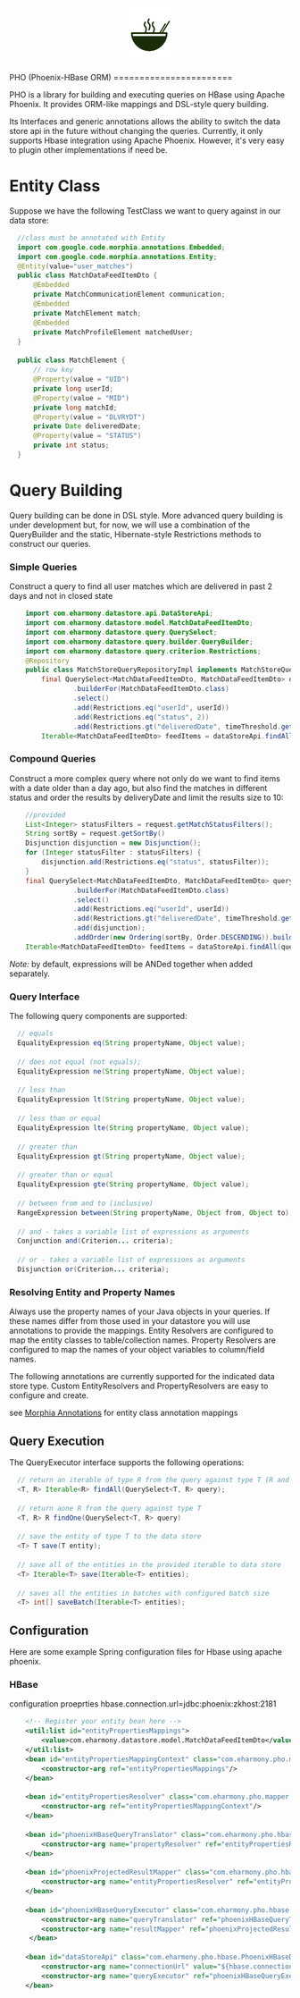 <p align="center">
  <img src="pho.png" width="100" height="100"/>
</p>
PHO (Phoenix-HBase ORM)
=======================

PHO is a library for building and executing queries on HBase using Apache Phoenix.
It provides ORM-like mappings and DSL-style query building.

Its Interfaces and generic annotations allows the ability to switch the data store api in the future without changing the queries.
Currently, it only supports Hbase integration using Apache Phoenix. However, it's very easy to plugin other implementations if need be.

# Entity Class
Suppose we have the following TestClass we want to query against in our data store:

```java
  //class must be annotated with Entity
  import com.google.code.morphia.annotations.Embedded;
  import com.google.code.morphia.annotations.Entity;
  @Entity(value="user_matches")
  public class MatchDataFeedItemDto {
	  @Embedded
	  private MatchCommunicationElement communication;
	  @Embedded
	  private MatchElement match;
	  @Embedded
	  private MatchProfileElement matchedUser;
  }

  public class MatchElement {
      // row key
      @Property(value = "UID")
      private long userId;
      @Property(value = "MID")
      private long matchId;
      @Property(value = "DLVRYDT")
      private Date deliveredDate;
      @Property(value = "STATUS")
      private int status;
  }
```

# Query Building

Query building can be done in DSL style. More advanced query building is under development but, for now, we will use a combination of the QueryBuilder and the static, Hibernate-style Restrictions methods to construct our queries.

### Simple Queries

Construct a query to find all user matches which are delivered in past 2 days and not in closed state

```java
    import com.eharmony.datastore.api.DataStoreApi;
	import com.eharmony.datastore.model.MatchDataFeedItemDto;
	import com.eharmony.datastore.query.QuerySelect;
	import com.eharmony.datastore.query.builder.QueryBuilder;
	import com.eharmony.datastore.query.criterion.Restrictions;
	@Repository
	public class MatchStoreQueryRepositoryImpl implements MatchStoreQueryRepository {
		final QuerySelect<MatchDataFeedItemDto, MatchDataFeedItemDto> query = QueryBuilder
                .builderFor(MatchDataFeedItemDto.class)
                .select()
                .add(Restrictions.eq("userId", userId))
                .add(Restrictions.eq("status", 2))
                .add(Restrictions.gt("deliveredDate", timeThreshold.getTime())).build();
        Iterable<MatchDataFeedItemDto> feedItems = dataStoreApi.findAll(query);
```

### Compound Queries

Construct a more complex query where not only do we want to find items with a date older than a day ago, but also find the matches in different status and order the results by deliveryDate and limit the results size to 10:

```java
    //provided
    List<Integer> statusFilters = request.getMatchStatusFilters();
    String sortBy = request.getSortBy()
    Disjunction disjunction = new Disjunction();
    for (Integer statusFilter : statusFilters) {
    	disjunction.add(Restrictions.eq("status", statusFilter));
    }
    final QuerySelect<MatchDataFeedItemDto, MatchDataFeedItemDto> query = QueryBuilder
                .builderFor(MatchDataFeedItemDto.class)
                .select()
                .add(Restrictions.eq("userId", userId))
                .add(Restrictions.gt("deliveredDate", timeThreshold.getTime()));
    			.add(disjunction);
    			.addOrder(new Ordering(sortBy, Order.DESCENDING)).build();
    Iterable<MatchDataFeedItemDto> feedItems = dataStoreApi.findAll(query);
```

*Note:* by default, expressions will be ANDed together when added separately.

### Query Interface
The following query components are supported:

```java
  // equals
  EqualityExpression eq(String propertyName, Object value);

  // does not equal (not equals);
  EqualityExpression ne(String propertyName, Object value);

  // less than
  EqualityExpression lt(String propertyName, Object value);

  // less than or equal
  EqualityExpression lte(String propertyName, Object value);

  // greater than
  EqualityExpression gt(String propertyName, Object value);

  // greater than or equal
  EqualityExpression gte(String propertyName, Object value);

  // between from and to (inclusive)
  RangeExpression between(String propertyName, Object from, Object to);

  // and - takes a variable list of expressions as arguments
  Conjunction and(Criterion... criteria);

  // or - takes a variable list of expressions as arguments
  Disjunction or(Criterion... criteria);

```

### Resolving Entity and Property Names

Always use the property names of your Java objects in your queries.
If these names differ from those used in your datastore you will use annotations to provide the mappings.
Entity Resolvers are configured to map the entity classes to table/collection names.
Property Resolvers are configured to map the names of your object variables to column/field names.

The following annotations are currently supported for the indicated data store type.
Custom EntityResolvers and PropertyResolvers are easy to configure and create.

see [Morphia Annotations](https://code.google.com/p/morphia/wiki/AllAnnotations) for entity class annotation mappings


## Query Execution

The QueryExecutor interface supports the following operations:

```java
  // return an iterable of type R from the query against type T (R and T will often be the same type)
  <T, R> Iterable<R> findAll(QuerySelect<T, R> query);
  
  // return aone R from the query against type T
  <T, R> R findOne(QuerySelect<T, R> query)
  
  // save the entity of type T to the data store
  <T> T save(T entity);
  
  // save all of the entities in the provided iterable to data store
  <T> Iterable<T> save(Iterable<T> entities);
  
  // saves all the entities in batches with configured batch size
  <T> int[] saveBatch(Iterable<T> entities);
```

## Configuration

Here are some example Spring configuration files for Hbase using apache phoenix.

### HBase
configuration proeprties
hbase.connection.url=jdbc:phoenix:zkhost:2181

```xml
    <!-- Register your entity bean here -->
    <util:list id="entityPropertiesMappings">
	    <value>com.eharmony.datastore.model.MatchDataFeedItemDto</value>
	</util:list>
	<bean id="entityPropertiesMappingContext" class="com.eharmony.pho.mapper.EntityPropertiesMappingContext">
	    <constructor-arg ref="entityPropertiesMappings"/>
	</bean>
	
	<bean id="entityPropertiesResolver" class="com.eharmony.pho.mapper.EntityPropertiesResolver">
	    <constructor-arg ref="entityPropertiesMappingContext"/>
	</bean>
	
	<bean id="phoenixHBaseQueryTranslator" class="com.eharmony.pho.hbase.translator.PhoenixHBaseQueryTranslator">
	    <constructor-arg name="propertyResolver" ref="entityPropertiesResolver" />
	</bean>
	
	<bean id="phoenixProjectedResultMapper" class="com.eharmony.pho.hbase.mapper.PhoenixProjectedResultMapper">
	    <constructor-arg name="entityPropertiesResolver" ref="entityPropertiesResolver" />
	</bean>
	
	<bean id="phoenixHBaseQueryExecutor" class="com.eharmony.pho.hbase.query.PhoenixHBaseQueryExecutor"> 
	    <constructor-arg name="queryTranslator" ref="phoenixHBaseQueryTranslator"/>
	    <constructor-arg name="resultMapper" ref="phoenixProjectedResultMapper" />
	 </bean>
	 
	<bean id="dataStoreApi" class="com.eharmony.pho.hbase.PhoenixHBaseDataStoreApiImpl">
	    <constructor-arg name="connectionUrl" value="${hbase.connection.url}"/>
	    <constructor-arg name="queryExecutor" ref="phoenixHBaseQueryExecutor"/>
	</bean>

```

